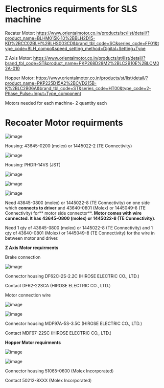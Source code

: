 # Electronics requirments for SLS machine

Recater Motor: https://www.orientalmotor.co.in/products/sc/list/detail/?product_name=BLHM015K-10%2BBLH2D15-KD%2BCC02BLH%2BLHS003CD&brand_tbl_code=SC&series_code=FF01&type_code=BLH_compo&speed_setting_method=Digital+Setting+Type

Z Axis Motor: https://www.orientalmotor.co.in/products/st/list/detail/?brand_tbl_code=ST&product_name=PKP268D28M2%2BLC2B10E%2BLCM02A-010

Hopper Motor: https://www.orientalmotor.co.in/products/st/list/detail/?product_name=PKP225D15A2%2BCVD215B-K%2BLC2B06A&brand_tbl_code=ST&series_code=HT00&type_code=2-Phase_Pulse+Input+Type_component

Motors needed for each machine- 2 quantity each

# Recoater Motor requirments
![image](https://github.com/IISc-AMCOE/Electronics/assets/35722311/e1682ac1-5a36-412c-9250-d84c9eb1420a)

Housing: 43645-0200 (molex) or 1445022-2 (TE Connectivity)

![image](https://github.com/IISc-AMCOE/Electronics/assets/35722311/ca1ce74a-ebb1-4f90-a137-28998e2f7e84)

Housing: PHDR-14VS (JST)

![image](https://github.com/IISc-AMCOE/Electronics/assets/35722311/4628ce43-b280-4400-b231-d7110c3b1621)

![image](https://github.com/IISc-AMCOE/Electronics/assets/35722311/97aaebde-74ef-4d9f-b90f-39eb90ee94bc)

![image](https://github.com/IISc-AMCOE/Electronics/assets/35722311/28e1a260-f08e-4dd4-a9c7-afaf95d909a0)

Need 43645-0800 (molex) or 1445022-8 (TE Connectivity) on one side which **connects to driver** and 43640-0801 (Molex) or 1445049-8 (TE Connectivity) for** motor side connector**. **Motor comes with wire connected. It has 43645-0800 (molex) or 1445022-8 (TE Connectivity).** 

Need 1 qty of 43645-0800 (molex) or 1445022-8 (TE Connectivity) and 1 qty of 43640-0801 (Molex) or 1445049-8 (TE Connectivity) for the wire in between motor and driver.

**Z Axis Motor requirments**

Brake connection

![image](https://github.com/IISc-AMCOE/Electronics/assets/35722311/62a615c4-40ea-493d-b6a4-ecf7bb265cc3)

Connector housing DF62C-2S-2.2C (HIROSE ELECTRIC CO., LTD.)

Contact DF62-22SCA (HIROSE ELECTRIC CO., LTD.)


Motor connection wire 

![image](https://github.com/IISc-AMCOE/Electronics/assets/35722311/3d2c49a6-7981-4ee5-9061-d88737cfdb43)

![image](https://github.com/IISc-AMCOE/Electronics/assets/35722311/5ffcf331-719b-4973-a3cb-5d102b71285a)

Connector housing MDF97A-5S-3.5C (HIROSE ELECTRIC CO., LTD.)

Contact MDF97-22SC (HIROSE ELECTRIC CO., LTD.)

**Hopper Motor requirments**

![image](https://github.com/IISc-AMCOE/Electronics/assets/35722311/69a609d3-43d1-4acd-ba41-db06411cbebd)

![image](https://github.com/IISc-AMCOE/Electronics/assets/35722311/d3524494-327d-470d-9091-90cda8367030)

Connector housing 51065-0600 (Molex Incorporated)

Contact 50212-8XXX (Molex Incorporated)



